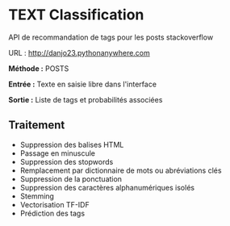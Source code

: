 
# TEXT Classification
API de recommandation de tags pour les posts stackoverflow

URL : http://danjo23.pythonanywhere.com

**Méthode :** POSTS

**Entrée :** Texte en saisie libre dans l'interface

**Sortie :** Liste de tags et probabilités associées


## Traitement
- Suppression des balises HTML
- Passage en minuscule
- Suppression des stopwords
- Remplacement par dictionnaire de mots ou abréviations clés
- Suppression de la ponctuation
- Suppression des caractères alphanumériques isolés
- Stemming
- Vectorisation TF-IDF
- Prédiction des tags


